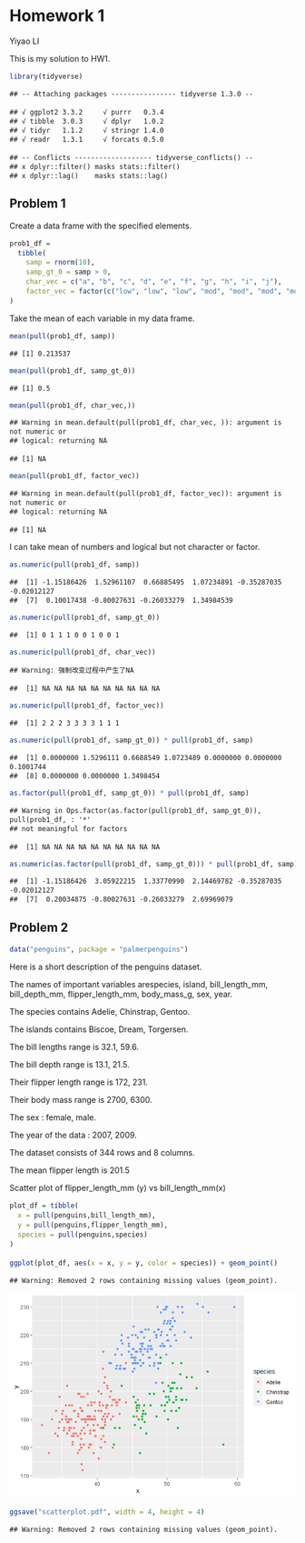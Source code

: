 Homework 1
================
Yiyao LI

This is my solution to HW1.

``` r
library(tidyverse)
```

    ## -- Attaching packages ---------------- tidyverse 1.3.0 --

    ## √ ggplot2 3.3.2     √ purrr   0.3.4
    ## √ tibble  3.0.3     √ dplyr   1.0.2
    ## √ tidyr   1.1.2     √ stringr 1.4.0
    ## √ readr   1.3.1     √ forcats 0.5.0

    ## -- Conflicts ------------------- tidyverse_conflicts() --
    ## x dplyr::filter() masks stats::filter()
    ## x dplyr::lag()    masks stats::lag()

## Problem 1

Create a data frame with the specified elements.

``` r
prob1_df = 
  tibble(
    samp = rnorm(10),
    samp_gt_0 = samp > 0,
    char_vec = c("a", "b", "c", "d", "e", "f", "g", "h", "i", "j"),
    factor_vec = factor(c("low", "low", "low", "mod", "mod", "mod", "mod", "high", "high", "high"))
)
```

Take the mean of each variable in my data frame.

``` r
mean(pull(prob1_df, samp))
```

    ## [1] 0.213537

``` r
mean(pull(prob1_df, samp_gt_0))
```

    ## [1] 0.5

``` r
mean(pull(prob1_df, char_vec,))
```

    ## Warning in mean.default(pull(prob1_df, char_vec, )): argument is not numeric or
    ## logical: returning NA

    ## [1] NA

``` r
mean(pull(prob1_df, factor_vec))
```

    ## Warning in mean.default(pull(prob1_df, factor_vec)): argument is not numeric or
    ## logical: returning NA

    ## [1] NA

I can take mean of numbers and logical but not character or factor.

``` r
as.numeric(pull(prob1_df, samp))
```

    ##  [1] -1.15186426  1.52961107  0.66885495  1.07234891 -0.35287035 -0.02012127
    ##  [7]  0.10017438 -0.80027631 -0.26033279  1.34984539

``` r
as.numeric(pull(prob1_df, samp_gt_0))
```

    ##  [1] 0 1 1 1 0 0 1 0 0 1

``` r
as.numeric(pull(prob1_df, char_vec))
```

    ## Warning: 强制改变过程中产生了NA

    ##  [1] NA NA NA NA NA NA NA NA NA NA

``` r
as.numeric(pull(prob1_df, factor_vec))
```

    ##  [1] 2 2 2 3 3 3 3 1 1 1

``` r
as.numeric(pull(prob1_df, samp_gt_0)) * pull(prob1_df, samp)
```

    ##  [1] 0.0000000 1.5296111 0.6688549 1.0723489 0.0000000 0.0000000 0.1001744
    ##  [8] 0.0000000 0.0000000 1.3498454

``` r
as.factor(pull(prob1_df, samp_gt_0)) * pull(prob1_df, samp)
```

    ## Warning in Ops.factor(as.factor(pull(prob1_df, samp_gt_0)), pull(prob1_df, : '*'
    ## not meaningful for factors

    ##  [1] NA NA NA NA NA NA NA NA NA NA

``` r
as.numeric(as.factor(pull(prob1_df, samp_gt_0))) * pull(prob1_df, samp)
```

    ##  [1] -1.15186426  3.05922215  1.33770990  2.14469782 -0.35287035 -0.02012127
    ##  [7]  0.20034875 -0.80027631 -0.26033279  2.69969079

## Problem 2

``` r
data("penguins", package = "palmerpenguins")
```

Here is a short description of the penguins dataset.

The names of important variables arespecies, island, bill\_length\_mm,
bill\_depth\_mm, flipper\_length\_mm, body\_mass\_g, sex, year.

The species contains Adelie, Chinstrap, Gentoo.

The islands contains Biscoe, Dream, Torgersen.

The bill lengths range is 32.1, 59.6.

The bill depth range is 13.1, 21.5.

Their flipper length range is 172, 231.

Their body mass range is 2700, 6300.

The sex : female, male.

The year of the data : 2007, 2009.

The dataset consists of 344 rows and 8 columns.

The mean flipper length is 201.5

Scatter plot of flipper\_length\_mm (y) vs bill\_length\_mm(x)

``` r
plot_df = tibble(
  x = pull(penguins,bill_length_mm),
  y = pull(penguins,flipper_length_mm),
  species = pull(penguins,species)
)

ggplot(plot_df, aes(x = x, y = y, color = species)) + geom_point()
```

    ## Warning: Removed 2 rows containing missing values (geom_point).

![](p8105_hw1_yl4605_files/figure-gfm/unnamed-chunk-5-1.png)<!-- -->

``` r
ggsave("scatterplot.pdf", width = 4, height = 4)
```

    ## Warning: Removed 2 rows containing missing values (geom_point).
